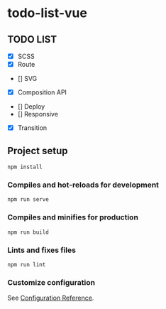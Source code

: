 # todo-list-vue

## TODO LIST
* [x] SCSS
* [x] Route
* [] SVG
* [x] Composition API
* [] Deploy
* [] Responsive
* [x] Transition

## Project setup
```
npm install
```

### Compiles and hot-reloads for development
```
npm run serve
```

### Compiles and minifies for production
```
npm run build
```

### Lints and fixes files
```
npm run lint
```

### Customize configuration
See [Configuration Reference](https://cli.vuejs.org/config/).
